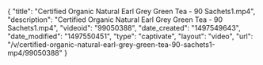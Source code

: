 {
    "title": "Certified Organic Natural Earl Grey Green Tea - 90 Sachets1.mp4",
    "description": "Certified Organic Natural Earl Grey Green Tea - 90 Sachets1.mp4",
    "videoid": "99050388",
    "date_created": "1497549643",
    "date_modified": "1497550451",
    "type": "captivate",
    "layout": "video",
    "url": "\/v\/certified-organic-natural-earl-grey-green-tea-90-sachets1-mp4\/99050388"
}